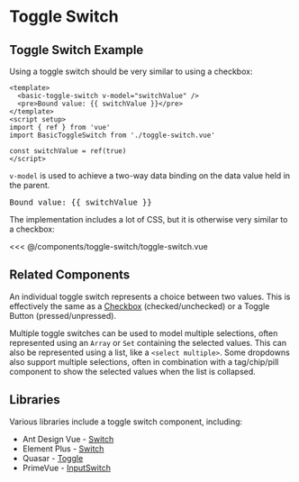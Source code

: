 <script setup>
import { ref } from 'vue'
import BasicToggleSwitch from './toggle-switch/toggle-switch.vue'

const switchValue = ref(true)
</script>
# Toggle Switch

## Toggle Switch Example

Using a toggle switch should be very similar to using a checkbox:

```vue
<template>
  <basic-toggle-switch v-model="switchValue" />
  <pre>Bound value: {{ switchValue }}</pre>
</template>
<script setup>
import { ref } from 'vue'
import BasicToggleSwitch from './toggle-switch.vue'

const switchValue = ref(true)
</script>
```

`v-model` is used to achieve a two-way data binding on the data value held in the parent.

<live-example>
  <basic-toggle-switch v-model="switchValue" />
  <pre>Bound value: {{ switchValue }}</pre>
</live-example>

The implementation includes a lot of CSS, but it is otherwise very similar to a checkbox:

<<< @/components/toggle-switch/toggle-switch.vue

<!--
## Vue Patterns

## Missing Functionality
-->

## Related Components

An individual toggle switch represents a choice between two values. This is effectively the same as a [Checkbox](/components/checkbox.html) (checked/unchecked) or a Toggle Button (pressed/unpressed).

Multiple toggle switches can be used to model multiple selections, often represented using an `Array` or `Set` containing the selected values. This can also be represented using a list, like a `<select multiple>`. Some dropdowns also support multiple selections, often in combination with a tag/chip/pill component to show the selected values when the list is collapsed.

## Libraries

Various libraries include a toggle switch component, including:

- Ant Design Vue - [Switch](https://2x.antdv.com/components/switch)
- Element Plus - [Switch](https://element-plus.org/#/en-US/component/switch)
- Quasar - [Toggle](https://quasar.dev/vue-components/toggle)
- PrimeVue - [InputSwitch](https://primefaces.org/primevue/showcase/#/inputswitch)
